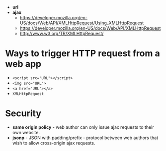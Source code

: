 
- **url**
- **ajax**
  + https://developer.mozilla.org/en-US/docs/Web/API/XMLHttpRequest/Using_XMLHttpRequest
  + https://developer.mozilla.org/en-US/docs/Web/API/XMLHttpRequest
  + http://www.w3.org/TR/XMLHttpRequest/

# Ways to trigger HTTP request from a web app
- `<script src="URL"></script>`
- `<img src="URL">`
- `<a href="URL"></a>`
- `XMLHttpRequest`

# Security
- **same origin policy** - web author can only issue ajax requests to their own website. 
- **jsonp** - JSON with padding/prefix - protocol between web authors that wish to allow cross-origin ajax requests.
